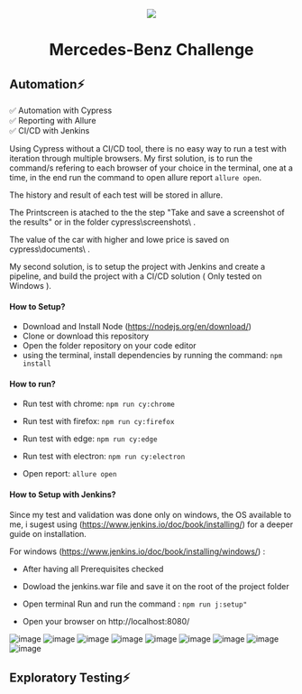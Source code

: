 
<p align="center">
  <img src="https://user-images.githubusercontent.com/60219667/205298392-ef8d1db4-f8f1-43ec-bd09-ff258026f74e.jpg" />
</p>
<h1>
  <p align="center">  Mercedes-Benz Challenge 
</h1>
  
<h2>Automation⚡</h2> 

:white_check_mark: Automation with Cypress <br/>
:white_check_mark: Reporting with Allure<br/>
:white_check_mark: CI/CD with Jenkins <br/>

 Using Cypress without a CI/CD tool, there is no easy way to run a test with iteration through multiple browsers.
 My first solution, is to run the command/s refering to each browser of your choice in the terminal, one at a time,
 in the end run the command to open allure report `allure open`.
 
 The history and result of each test will be stored in allure.
 
 The Printscreen is atached to the the step "Take and save a screenshot of the results" or in the folder cypress\screenshots\ .
 
 The value of the car with higher and lowe price is saved on cypress\documents\ .
 
 My second solution, is to setup the project with Jenkins and create a pipeline, and build the project with a CI/CD solution ( Only tested on Windows ).

<h4>How to Setup?</h4> 

 - Download and Install Node (https://nodejs.org/en/download/)
 - Clone or download this repository 
 - Open the folder repository on your code editor
 - using the terminal, install dependencies by running the command: `npm install`
 
 <h4>How to run?</h4> 

 - Run test with chrome: `npm run cy:chrome`
 
 - Run test with firefox: `npm run cy:firefox`
 
 - Run test with edge: `npm run cy:edge`
 
 - Run test with electron: `npm run cy:electron`
 
 - Open report: `allure open`
 
 
 <h4>How to Setup with Jenkins?</h4> 
  
  Since my test and validation was done only on windows, the OS available to me,
  i sugest using (https://www.jenkins.io/doc/book/installing/) for a deeper guide on installation.
  
  For windows (https://www.jenkins.io/doc/book/installing/windows/) :

  - After having all Prerequisites checked 

  - Dowload the jenkins.war file and save it on the root of the project folder
 
  - Open terminal Run and run the command : `npm run j:setup"`
  
  - Open your browser on http://localhost:8080/

![image](https://user-images.githubusercontent.com/60219667/205745342-891fdeef-4185-4f76-9b08-19d1698e2bf4.png)
![image](https://user-images.githubusercontent.com/60219667/205745572-c48880cd-bbe8-41ca-a414-2f77acc7a5ac.png)
![image](https://user-images.githubusercontent.com/60219667/205745816-dfb0eff4-a0d4-48f8-8f6c-3a77a439befd.png)
![image](https://user-images.githubusercontent.com/60219667/205746119-398bdd78-470c-4173-be4b-bd4087b9931b.png)
![image](https://user-images.githubusercontent.com/60219667/205746168-1e267106-c9b9-44e5-a4e1-1e195e07e534.png)
![image](https://user-images.githubusercontent.com/60219667/205746310-c03999fd-503e-4f94-9fe3-499d5db2f96f.png)
![image](https://user-images.githubusercontent.com/60219667/205746486-87f2e44c-cd4f-477c-8154-447ebfcf531a.png)
![image](https://user-images.githubusercontent.com/60219667/205746659-c2fbf5a7-050e-46ae-b0a8-c82d2208e681.png)
![image](https://user-images.githubusercontent.com/60219667/205746803-0b1290f7-8ac3-49a9-87c7-beabb6cc8eb6.png)

<h2>Exploratory Testing⚡</h2> 
